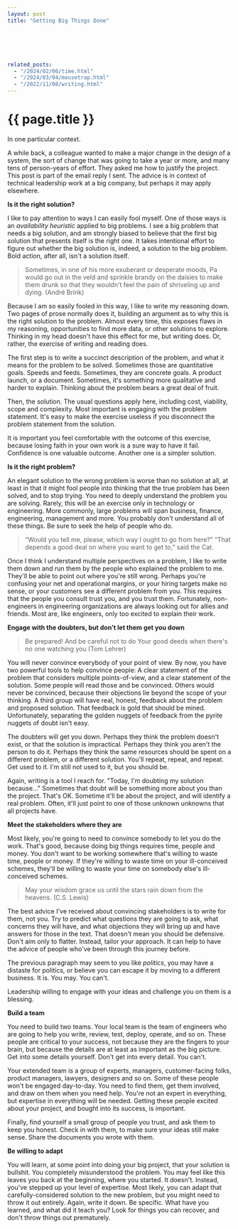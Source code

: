 ```yaml
---
layout: post
title: "Getting Big Things Done"






related_posts:
  - "/2024/02/06/time.html"
  - "/2024/03/04/mousetrap.html"
  - "/2022/11/08/writing.html"
---
```

{{ page.title }}
================

<p class="meta">In one particular context.</p>

A while back, a colleague wanted to make a major change in the design of a system, the sort of change that was going to take a year or more, and many tens of person-years of effort. They asked me how to justify the project. This post is part of the email reply I sent. The advice is in context of technical leadership work at a big company, but perhaps it may apply elsewhere.

**Is it the right solution?**

I like to pay attention to ways I can easily fool myself. One of those ways is an *availability heuristic* applied to big problems. I see a big problem that needs a big solution, and am strongly biased to believe that the first big solution that presents itself is the right one. It takes intentional effort to figure out whether the big solution is, indeed, a solution to the big problem. Bold action, after all, isn't a solution itself.

> Sometimes, in one of his more exuberant or desperate moods, Pa would go out in the veld and sprinkle brandy on the daisies to make them drunk so that they wouldn't feel the pain of shriveling up and dying. (André Brink)

Because I am so easily fooled in this way, I like to write my reasoning down. Two pages of prose normally does it, building an argument as to why this is the right solution to the problem. Almost every time, this exposes flaws in my reasoning, opportunities to find more data, or other solutions to explore. Thinking in my head doesn't have this effect for me, but writing does. Or, rather, the exercise of writing and reading does.

The first step is to write a succinct description of the problem, and what it means for the problem to be solved. Sometimes those are quantitative goals. Speeds and feeds. Sometimes, they are concrete goals. A product launch, or a document. Sometimes, it's something more qualitative and harder to explain. Thinking about the problem bears a great deal of fruit.

Then, the solution. The usual questions apply here, including cost, viability, scope and complexity. Most important is engaging with the problem statement. It's easy to make the exercise useless if you disconnect the problem statement from the solution.

It is important you feel comfortable with the outcome of this exercise, because losing faith in your own work is a sure way to have it fail. Confidence is one valuable outcome. Another one is a simpler solution.

**Is it the right problem?**

An elegant solution to the wrong problem is worse than no solution at all, at least in that it might fool people into thinking that the true problem has been solved, and to stop trying. You need to deeply understand the problem you are solving. Rarely, this will be an exercise only in technology or engineering. More commonly, large problems will span business, finance, engineering, management and more. You probably don't understand all of these things. Be sure to seek the help of people who do. 

> “Would you tell me, please, which way I ought to go from here?”
> “That depends a good deal on where you want to get to,” said the Cat.

Once I think I understand multiple perspectives on a problem, I like to write them down and run them by the people who explained the problem to me. They'll be able to point out where you're still wrong. Perhaps you're confusing your net and operational margins, or your hiring targets make no sense, or your customers see a different problem from you. This requires that the people you consult trust you, and you trust them. Fortunately, non-engineers in engineering organizations are always looking out for allies and friends. Most are, like engineers, only too excited to explain their work. 

**Engage with the doubters, but don't let them get you down**

> Be prepared! And be careful not to do
> Your good deeds when there's no one watching you (Tom Lehrer)

You will never convince everybody of your point of view. By now, you have two powerful tools to help convince people: A clear statement of the problem that considers multiple points-of-view, and a clear statement of the solution. Some people will read those and be convinced. Others would never be convinced, because their objections lie beyond the scope of your thinking. A third group will have real, honest, feedback about the problem and proposed solution. That feedback is gold that should be mined. Unfortunately, separating the golden nuggets of feedback from the pyrite nuggets of doubt isn't easy.

The doubters will get you down. Perhaps they think the problem doesn't exist, or that the solution is impractical. Perhaps they think you aren't the person to do it. Perhaps they think the same resources should be spent on a different problem, or a different solution. You'll repeat, repeat, and repeat. Get used to it. I'm still not used to it, but you should be.

Again, writing is a tool I reach for. "Today, I'm doubting my solution because..." Sometimes that doubt will be something more about you than the project. That's OK. Sometime it'll be about the project, and will identify a real problem. Often, it'll just point to one of those unknown unknowns that all projects have.

**Meet the stakeholders where they are**

Most likely, you're going to need to convince somebody to let you do the work. That's good, because doing big things requires time, people and money. You don't want to be working somewhere that's willing to waste time, people or money. If they're willing to waste time on your ill-conceived schemes, they'll be willing to waste your time on somebody else's ill-conceived schemes.

> May your wisdom grace us until the stars rain down from the heavens. (C.S. Lewis)

The best advice I've received about convincing stakeholders is to write for them, not you. Try to predict what questions they are going to ask, what concerns they will have, and what objections they will bring up and have answers for those in the text. That doesn't mean you should be defensive. Don't aim only to flatter. Instead, tailor your approach. It can help to have the advice of people who've been through this journey before.

The previous paragraph may seem to you like *politics*, you may have a distaste for politics, or believe you can escape it by moving to a different business. It is. You may. You can't.

Leadership willing to engage with your ideas and challenge you on them is a blessing.

**Build a team**

You need to build two teams. Your local team is the team of engineers who are going to help you write, review, test, deploy, operate, and so on. These people are critical to your success, not because they are the fingers to your brain, but because the details are at least as important as the big picture. Get into some details yourself. Don't get into every detail. You can't. 

Your extended team is a group of experts, managers, customer-facing folks, product managers, lawyers, designers and so on. Some of these people won't be engaged day-to-day. You need to find them, get them involved, and draw on them when you need help. You're not an expert in everything, but expertise in everything will be needed. Getting these people excited about your project, and bought into its success, is important.

Finally, find yourself a small group of people you trust, and ask them to keep you honest. Check in with them, to make sure your ideas still make sense. Share the documents you wrote with them.

**Be willing to adapt**

You will learn, at some point into doing your big project, that your solution is bullshit. You completely misunderstood the problem. You may feel like this leaves you back at the beginning, where you started. It doesn't. Instead, you've stepped up your level of expertise. Most likely, you can adapt that carefully-considered solution to the new problem, but you might need to throw it out entirely. Again, write it down. Be specific. What have you learned, and what did it teach you? Look for things you can recover, and don't throw things out prematurely.